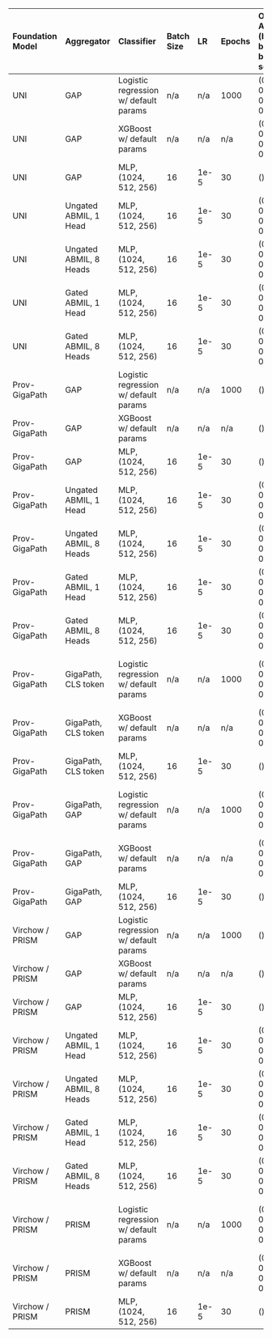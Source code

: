 | Foundation Model | Aggregator             | Classifier                            | Batch Size | LR    | Epochs | OvR AUROC (benign, bowens, bcc, scc) | OvR AUPRC (benign, bowens, bcc, scc) | Notes                                        |
| :--------------- | :--------------------- | :------------------------------------ | :--------- |:----- | :----- | :----------------------------------- | :----------------------------------- | :------------------------------------------- |
| UNI              | GAP                    | Logistic regression w/ default params | n/a        | n/a   | 1000   | (0.82, 0.76, 0.90, 0.98)             | (0.78, 0.60, 0.74, 0.84)             | Did not converge                             |
| UNI              | GAP                    | XGBoost w/ default params             | n/a        | n/a   | n/a    | (0.79, 0.69, 0.84, 0.98)             | (0.73, 0.46, 0.62, 0.79)             |                                              |
| UNI              | GAP                    | MLP, (1024, 512, 256)                 | 16         | 1e-5  | 30     | ()                                   | ()                                   |                                              |
| UNI              | Ungated ABMIL, 1 Head  | MLP, (1024, 512, 256)                 | 16         | 1e-5  | 30     | (0.86, 0.83, 0.97, 0.99)             | (0.79, 0.69, 0.95, 0.80)             |                                              |
| UNI              | Ungated ABMIL, 8 Heads | MLP, (1024, 512, 256)                 | 16         | 1e-5  | 30     | (0.85, 0.81, 0.97, 0.98)             | (0.78, 0.69, 0.94, 0.79)             |                                              |
| UNI              | Gated ABMIL, 1 Head    | MLP, (1024, 512, 256)                 | 16         | 1e-5  | 30     | (0.86, 0.82, 0.97, 0.99)             | (0.79, 0.68, 0.94, 0.80)             |                                              |
| UNI              | Gated ABMIL, 8 Heads   | MLP, (1024, 512, 256)                 | 16         | 1e-5  | 30     | (0.86, 0.82, 0.96, 0.99)             | (0.80, 0.70, 0.93, 0.82)             |                                              |
| Prov-GigaPath    | GAP                    | Logistic regression w/ default params | n/a        | n/a   | 1000   | ()                                   | ()                                   |                                              |
| Prov-GigaPath    | GAP                    | XGBoost w/ default params             | n/a        | n/a   | n/a    | ()                                   | ()                                   |                                              |
| Prov-GigaPath    | GAP                    | MLP, (1024, 512, 256)                 | 16         | 1e-5  | 30     | ()                                   | ()                                   |                                              |
| Prov-GigaPath    | Ungated ABMIL, 1 Head  | MLP, (1024, 512, 256)                 | 16         | 1e-5  | 30     | (0.86, 0.82, 0.97, 0.98)             | (0.80, 0.68, 0.94, 0.75)             |                                              |
| Prov-GigaPath    | Ungated ABMIL, 8 Heads | MLP, (1024, 512, 256)                 | 16         | 1e-5  | 30     | (0.86, 0.80, 0.96, 0.98)             | (0.80, 0.69, 0.92, 0.75)             |                                              |
| Prov-GigaPath    | Gated ABMIL, 1 Head    | MLP, (1024, 512, 256)                 | 16         | 1e-5  | 30     | (0.85, 0.81, 0.97, 0.98)             | (0.79, 0.66, 0.93, 0.75)             |                                              |
| Prov-GigaPath    | Gated ABMIL, 8 Heads   | MLP, (1024, 512, 256)                 | 16         | 1e-5  | 30     | (0.86, 0.80, 0.96, 0.98)             | (0.80, 0.69, 0.92, 0.71)             |                                              |
| Prov-GigaPath    | GigaPath, CLS token    | Logistic regression w/ default params | n/a        | n/a   | 1000   | (0.80, 0.70, 0.86, 0.95)             | (0.73, 0.50, 0.69, 0.67)             | Pre-trained aggregator <br> Did not converge |
| Prov-GigaPath    | GigaPath, CLS token    | XGBoost w/ default params             | n/a        | n/a   | n/a    | (0.73, 0.59, 0.78, 0.96)             | (0.65, 0.39, 0.48, 0.62)             | Pre-trained aggregator                       |
| Prov-GigaPath    | GigaPath, CLS token    | MLP, (1024, 512, 256)                 | 16         | 1e-5  | 30     | ()                                   | ()                                   | Pre-trained aggregator                       |
| Prov-GigaPath    | GigaPath, GAP          | Logistic regression w/ default params | n/a        | n/a   | 1000   | (0.82, 0.74, 0.89, 0.97)             | (0.76, 0.56, 0.72, 0.71)             | Pre-trained aggregator <br> Did not converge |
| Prov-GigaPath    | GigaPath, GAP          | XGBoost w/ default params             | n/a        | n/a   | n/a    | (0.78, 0.61, 0.80, 0.97)             | (0.69, 0.42, 0.57, 0.66)             | Pre-trained aggregator                       |
| Prov-GigaPath    | GigaPath, GAP          | MLP, (1024, 512, 256)                 | 16         | 1e-5  | 30     | ()                                   | ()                                   | Pre-trained aggregator                       |
| Virchow / PRISM  | GAP                    | Logistic regression w/ default params | n/a        | n/a   | 1000   | ()                                   | ()                                   | Did not converge                             |
| Virchow / PRISM  | GAP                    | XGBoost w/ default params             | n/a        | n/a   | n/a    | ()                                   | ()                                   |                                              |
| Virchow / PRISM  | GAP                    | MLP, (1024, 512, 256)                 | 16         | 1e-5  | 30     | ()                                   | ()                                   |                                              |
| Virchow / PRISM  | Ungated ABMIL, 1 Head  | MLP, (1024, 512, 256)                 | 16         | 1e-5  | 30     | (0.84, 0.83, 0.97, 0.98)             | (0.78, 0.70, 0.94, 0.72)             |                                              |
| Virchow / PRISM  | Ungated ABMIL, 8 Heads | MLP, (1024, 512, 256)                 | 16         | 1e-5  | 30     | (0.85, 0.82, 0.97, 0.98)             | (0.79, 0.68, 0.94, 0.76)             |                                              |
| Virchow / PRISM  | Gated ABMIL, 1 Head    | MLP, (1024, 512, 256)                 | 16         | 1e-5  | 30     | (0.84, 0.84, 0.97, 0.98)             | (0.79, 0.70, 0.94, 0.72)             |                                              |
| Virchow / PRISM  | Gated ABMIL, 8 Heads   | MLP, (1024, 512, 256)                 | 16         | 1e-5  | 30     | (0.84, 0.82, 0.96, 0.98)             | (0.77, 0.69, 0.94, 0.78)             |                                              |
| Virchow / PRISM  | PRISM                  | Logistic regression w/ default params | n/a        | n/a   | 1000   | (0.88, 0.86, 0.95, 0.97)             | (0.80, 0.76, 0.92, 0.79)             | Pre-trained aggregator <br> Did not converge |
| Virchow / PRISM  | PRISM                  | XGBoost w/ default params             | n/a        | n/a   | n/a    | (0.86, 0.84, 0.96, 0.99)             | (0.79, 0.73, 0.94, 0.87)             | Pre-trained aggregator                       |
| Virchow / PRISM  | PRISM                  | MLP, (1024, 512, 256)                 | 16         | 1e-5  | 30     | ()                                   | ()                                   | Pre-trained aggregator                       |